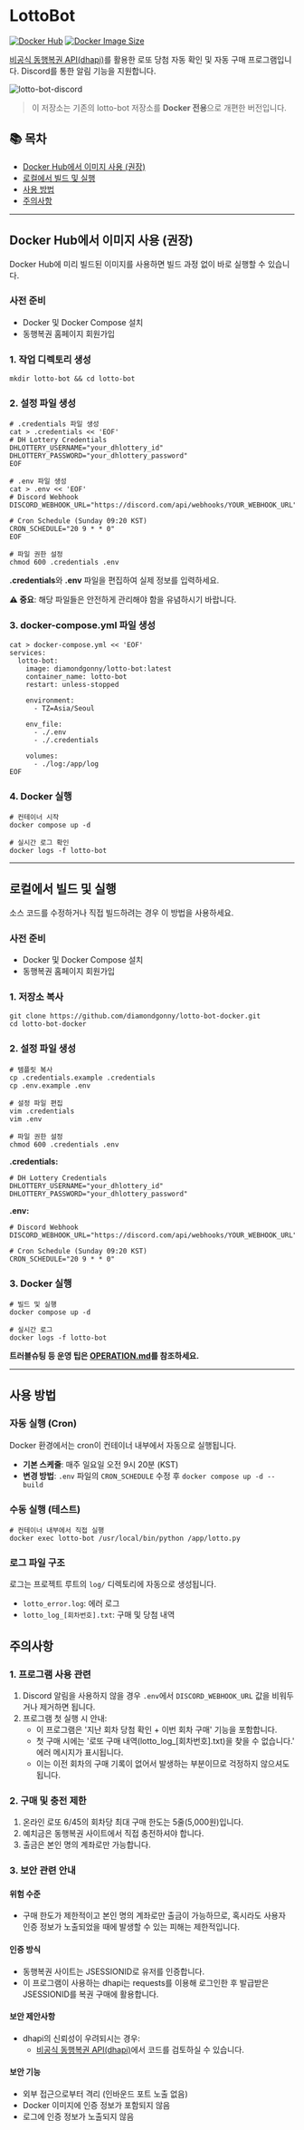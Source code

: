 # LottoBot

[![Docker Hub](https://img.shields.io/docker/v/diamondgonny/lotto-bot?label=Docker%20Hub&logo=docker)](https://hub.docker.com/r/diamondgonny/lotto-bot)
[![Docker Image Size](https://img.shields.io/docker/image-size/diamondgonny/lotto-bot/latest)](https://hub.docker.com/r/diamondgonny/lotto-bot)

[비공식 동행복권 API(dhapi)](https://github.com/roeniss/dhlottery-api)를 활용한 로또 당첨 자동 확인 및 자동 구매 프로그램입니다. Discord를 통한 알림 기능을 지원합니다.

![lotto-bot-discord](https://github.com/user-attachments/assets/4ac7a958-51c8-4d58-9cfc-e5cb6ba56323)

> 이 저장소는 기존의 lotto-bot 저장소를 **Docker 전용**으로 개편한 버전입니다.

## 📚 목차
- [Docker Hub에서 이미지 사용 (권장)](#docker-hub에서-이미지-사용-권장)
- [로컬에서 빌드 및 실행](#로컬에서-빌드-및-실행)
- [사용 방법](#사용-방법)
- [주의사항](#주의사항)

---

## Docker Hub에서 이미지 사용 (권장)

Docker Hub에 미리 빌드된 이미지를 사용하면 빌드 과정 없이 바로 실행할 수 있습니다.

### 사전 준비
- Docker 및 Docker Compose 설치
- 동행복권 홈페이지 회원가입

### 1. 작업 디렉토리 생성
```shell
mkdir lotto-bot && cd lotto-bot
```

### 2. 설정 파일 생성
```shell
# .credentials 파일 생성
cat > .credentials << 'EOF'
# DH Lottery Credentials
DHLOTTERY_USERNAME="your_dhlottery_id"
DHLOTTERY_PASSWORD="your_dhlottery_password"
EOF

# .env 파일 생성
cat > .env << 'EOF'
# Discord Webhook
DISCORD_WEBHOOK_URL="https://discord.com/api/webhooks/YOUR_WEBHOOK_URL"

# Cron Schedule (Sunday 09:20 KST)
CRON_SCHEDULE="20 9 * * 0"
EOF

# 파일 권한 설정
chmod 600 .credentials .env
```

**.credentials**와 **.env** 파일을 편집하여 실제 정보를 입력하세요.

**⚠️ 중요**: 해당 파일들은 안전하게 관리해야 함을 유념하시기 바랍니다.


### 3. docker-compose.yml 파일 생성
```shell
cat > docker-compose.yml << 'EOF'
services:
  lotto-bot:
    image: diamondgonny/lotto-bot:latest
    container_name: lotto-bot
    restart: unless-stopped

    environment:
      - TZ=Asia/Seoul

    env_file:
      - ./.env
      - ./.credentials

    volumes:
      - ./log:/app/log
EOF
```

### 4. Docker 실행
```shell
# 컨테이너 시작
docker compose up -d

# 실시간 로그 확인
docker logs -f lotto-bot
```

---

## 로컬에서 빌드 및 실행

소스 코드를 수정하거나 직접 빌드하려는 경우 이 방법을 사용하세요.

### 사전 준비
- Docker 및 Docker Compose 설치
- 동행복권 홈페이지 회원가입

### 1. 저장소 복사
```shell
git clone https://github.com/diamondgonny/lotto-bot-docker.git
cd lotto-bot-docker
```

### 2. 설정 파일 생성
```shell
# 템플릿 복사
cp .credentials.example .credentials
cp .env.example .env

# 설정 파일 편집
vim .credentials
vim .env

# 파일 권한 설정
chmod 600 .credentials .env
```

**.credentials:**
```env
# DH Lottery Credentials
DHLOTTERY_USERNAME="your_dhlottery_id"
DHLOTTERY_PASSWORD="your_dhlottery_password"
```

**.env:**
```env
# Discord Webhook
DISCORD_WEBHOOK_URL="https://discord.com/api/webhooks/YOUR_WEBHOOK_URL"

# Cron Schedule (Sunday 09:20 KST)
CRON_SCHEDULE="20 9 * * 0"
```

### 3. Docker 실행
```shell
# 빌드 및 실행
docker compose up -d

# 실시간 로그
docker logs -f lotto-bot
```

**트러블슈팅 등 운영 팁은 [OPERATION.md](OPERATION.md)를 참조하세요.**

---

## 사용 방법

### 자동 실행 (Cron)
Docker 환경에서는 cron이 컨테이너 내부에서 자동으로 실행됩니다.
- **기본 스케줄**: 매주 일요일 오전 9시 20분 (KST)
- **변경 방법**: `.env` 파일의 `CRON_SCHEDULE` 수정 후 `docker compose up -d --build`

### 수동 실행 (테스트)
```shell
# 컨테이너 내부에서 직접 실행
docker exec lotto-bot /usr/local/bin/python /app/lotto.py
```

### 로그 파일 구조
로그는 프로젝트 루트의 `log/` 디렉토리에 자동으로 생성됩니다.
- `lotto_error.log`: 에러 로그
- `lotto_log_[회차번호].txt`: 구매 및 당첨 내역


## 주의사항

### 1. 프로그램 사용 관련
1. Discord 알림을 사용하지 않을 경우 `.env`에서 `DISCORD_WEBHOOK_URL` 값을 비워두거나 제거하면 됩니다.
2. 프로그램 첫 실행 시 안내:
    - 이 프로그램은 '지난 회차 당첨 확인 + 이번 회차 구매' 기능을 포함합니다.
    - 첫 구매 시에는 '로또 구매 내역(lotto_log_[회차번호].txt)을 찾을 수 없습니다.' 에러 메시지가 표시됩니다.
    - 이는 이전 회차의 구매 기록이 없어서 발생하는 부분이므로 걱정하지 않으셔도 됩니다.

### 2. 구매 및 충전 제한
1. 온라인 로또 6/45의 회차당 최대 구매 한도는 5줄(5,000원)입니다.
2. 예치금은 동행복권 사이트에서 직접 충전하셔야 합니다.
3. 출금은 본인 명의 계좌로만 가능합니다.

### 3. 보안 관련 안내
#### 위험 수준
- 구매 한도가 제한적이고 본인 명의 계좌로만 출금이 가능하므로, 혹시라도 사용자 인증 정보가 노출되었을 때에 발생할 수 있는 피해는 제한적입니다.
#### 인증 방식
- 동행복권 사이트는 JSESSIONID로 유저를 인증합니다.
- 이 프로그램이 사용하는 dhapi는 requests를 이용해 로그인한 후 발급받은 JSESSIONID를 복권 구매에 활용합니다.
#### 보안 제안사항
- dhapi의 신뢰성이 우려되시는 경우:
    - [비공식 동행복권 API(dhapi)](https://github.com/roeniss/dhlottery-api)에서 코드를 검토하실 수 있습니다.
#### 보안 기능
- 외부 접근으로부터 격리 (인바운드 포트 노출 없음)
- Docker 이미지에 인증 정보가 포함되지 않음
- 로그에 인증 정보가 노출되지 않음

